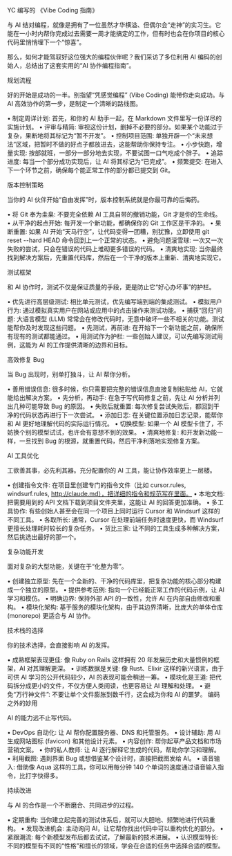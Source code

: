 

YC 编写的 《Vibe Coding 指南》

与 AI 结对编程，就像是拥有了一位虽然才华横溢、但偶尔会“走神”的实习生。它能在一小时内帮你完成过去需要一周才能搞定的工作，但有时也会在你项目的核心代码里悄悄埋下一个“惊喜”。

那么，如何才能驾驭好这位强大的编程伙伴呢？我们采访了多位利用 AI 编码的创始人，总结出了这套实用的“AI 协作编程指南”。

规划流程

好的开始是成功的一半。别指望“凭感觉编程” (Vibe Coding) 能带你走向成功。与 AI 高效协作的第一步，是制定一个清晰的路线图。

• 制定周详计划: 首先，和你的 AI 助手一起，在 Markdown 文件里写一份详尽的实施计划。
• 评审与精简: 审视这份计划，删掉不必要的部分。如果某个功能过于复杂，果断地将其标记为“暂不开发”。
• 控制项目范围: 单独开辟一个“未来想法”区域，把暂时不做的好点子都放进去，这能帮助你保持专注。
• 小步快跑，增量实现: 按部就班，一部分一部分地去实现，不要试图一口气吃成个胖子。
• 追踪进度: 每当一个部分成功实现后，让 AI 将其标记为“已完成”。
• 频繁提交: 在进入下一个环节之前，确保每个能正常工作的部分都已提交到 Git。

版本控制策略

当你的 AI 伙伴开始“自由发挥”时，版本控制系统就是你最可靠的后悔药。

• 将 Git 奉为圭臬: 不要完全依赖 AI 工具自带的撤销功能，Git 才是你的生命线。
• 从干净的起点开始: 每开发一个新功能，都确保你的 Git 工作区是干净的。
• 果断重置: 如果 AI 开始“天马行空”，让代码变得一团糟，别犹豫，立即使用 git reset --hard HEAD 命令回到上一个正常的状态。
• 避免问题滚雪球: 一次又一次失败的尝试，只会在错误的代码上堆砌更多错误的代码。
• 清爽地实现: 当你最终找到解决方案后，先重置代码库，然后在一个干净的版本上重新、清爽地实现它。

测试框架

和 AI 协作时，测试不仅是保证质量的手段，更是防止它“好心办坏事”的护栏。

• 优先进行高层级测试: 相比单元测试，优先编写端到端的集成测试。
• 模拟用户行为: 通过模拟真实用户在网站或应用中的点击操作来测试功能。
• 捕获“回归”问题: 大语言模型 (LLM) 常常会在修改代码时，无意中破坏一些不相关的功能。测试能帮你及时发现这些问题。
• 先测试，再前进: 在开始下一个新功能之前，确保所有现有的测试都能通过。
• 用测试作为护栏: 一些创始人建议，可以先编写测试用例，这能为 AI 的工作提供清晰的边界和目标。

高效修复 Bug

当 Bug 出现时，别单打独斗，让 AI 帮你分析。

• 善用错误信息: 很多时候，你只需要把完整的错误信息直接复制粘贴给 AI，它就能给出解决方案。
• 先分析，再动手: 在急于写代码修复之前，先让 AI 分析并列出几种可能导致 Bug 的原因。
• 失败后就重置: 每次修复尝试失败后，都回到干净的代码状态再进行下一次尝试。
• 添加日志: 在关键位置添加日志记录，能帮你和 AI 更好地理解代码的实际运行情况。
• 切换模型: 如果一个 AI 模型卡住了，不妨换个别的模型试试，也许会有意想不到的效果。
• 清爽地修复: 和开发新功能一样，一旦找到 Bug 的根源，就重置代码，然后干净利落地实现修复方案。

AI 工具优化

工欲善其事，必先利其器。充分配置你的 AI 工具，能让协作效率更上一层楼。

• 创建指令文件: 在项目里创建专门的指令文件（比如 cursor.rules, windsurf.rules, http://claude.md），把详细的指令和规范写在里面。
• 本地文档: 把需要用到的 API 文档下载到项目文件夹里，这能让 AI 的回答更加准确。
• 多工具协作: 有些创始人甚至会在同一个项目上同时运行 Cursor 和 Windsurf 这样的不同工具。
• 各取所长: 通常，Cursor 在处理前端任务时速度更快，而 Windsurf 更擅长处理耗时较长的复杂任务。
• 货比三家: 让不同的工具生成多种解决方案，然后挑选出最好的那一个。

复杂功能开发

面对复杂的大型功能，关键在于“化整为零”。

• 创建独立原型: 先在一个全新的、干净的代码库里，把复杂功能的核心部分构建成一个独立的原型。
• 提供参考范例: 指向一个已经能正常工作的代码示例，让 AI 学习和模仿。
• 明确边界: 保持外部 API 的一致性，允许 AI 在内部自由修改和重构。
• 模块化架构: 基于服务的模块化架构，由于其边界清晰，比庞大的单体仓库 (monorepo) 更适合与 AI 协作。

技术栈的选择

你的技术选择，会直接影响 AI 的发挥。

• 成熟框架表现更佳: 像 Ruby on Rails 这样拥有 20 年发展历史和大量惯例的框架，AI 对其理解更深。
• 训练数据是关键: 像 Rust、Elixir 这样的新兴语言，由于可供 AI 学习的公开代码较少，AI 的表现可能会稍逊一筹。
• 模块化是王道: 把代码拆分成更小的文件，不仅方便人类阅读，也更容易让 AI 理解和处理。
• 避免“万行神文件”: 不要让单个文件膨胀到数千行，这会成为你和 AI 的噩梦。
编码之外的妙用

AI 的能力远不止写代码。

• DevOps 自动化: 让 AI 帮你配置服务器、DNS 和托管服务。
• 设计辅助: 用 AI 生成网站图标 (favicon) 和其他设计元素。
• 内容创作: 帮你起草产品文档和市场营销文案。
• 你的私人教师: 让 AI 逐行解释它生成的代码，帮助你学习和理解。
• 利用截图: 遇到界面 Bug 或想借鉴某个设计时，直接把截图发给 AI。
• 语音输入: 借助像 Aqua 这样的工具，你可以用每分钟 140 个单词的速度通过语音输入指令，比打字快得多。

持续改进

与 AI 的合作是一个不断磨合、共同进步的过程。

• 定期重构: 当你建立起完善的测试体系后，就可以大胆地、频繁地进行代码重构。
• 发现改进机会: 主动询问 AI，让它帮你找出代码中可以重构优化的部分。
• 紧跟潮流: 每个新模型发布后都去试试，了解最新的技术进展。
• 认识模型特长: 不同的模型有不同的“性格”和擅长的领域，学会在合适的任务中选择合适的模型。

